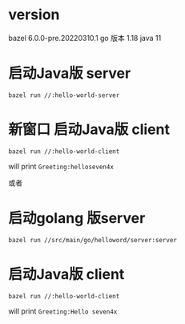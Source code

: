 # version 
bazel  6.0.0-pre.20220310.1
go 版本 1.18
java  11


# 启动Java版 server

`bazel run //:hello-world-server`



# 新窗口 启动Java版 client

`bazel run //:hello-world-client `

will print `Greeting:helloseven4x`

或者

# 启动golang 版server 

`bazel run //src/main/go/helloword/server:server` 

# 启动Java版 client 

`bazel run //:hello-world-client `

will print `Greeting:Hello seven4x`